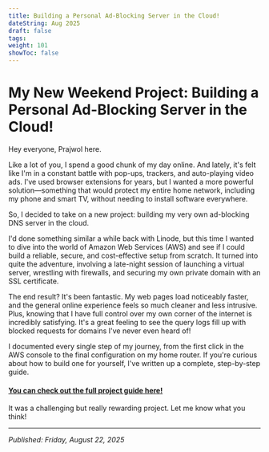 ```yaml
---
title: Building a Personal Ad-Blocking Server in the Cloud!
dateString: Aug 2025
draft: false
tags:
weight: 101
showToc: false
---
```


# My New Weekend Project: Building a Personal Ad-Blocking Server in the Cloud!

Hey everyone, Prajwol here.

Like a lot of you, I spend a good chunk of my day online. And lately, it's felt like I'm in a constant battle with pop-ups, trackers, and auto-playing video ads. I've used browser extensions for years, but I wanted a more powerful solution—something that would protect my entire home network, including my phone and smart TV, without needing to install software everywhere.

So, I decided to take on a new project: building my very own ad-blocking DNS server in the cloud.

I'd done something similar a while back with Linode, but this time I wanted to dive into the world of Amazon Web Services (AWS) and see if I could build a reliable, secure, and cost-effective setup from scratch. It turned into quite the adventure, involving a late-night session of launching a virtual server, wrestling with firewalls, and securing my own private domain with an SSL certificate.

The end result? It's been fantastic. My web pages load noticeably faster, and the general online experience feels so much cleaner and less intrusive. Plus, knowing that I have full control over my own corner of the internet is incredibly satisfying. It's a great feeling to see the query logs fill up with blocked requests for domains I've never even heard of!

I documented every single step of my journey, from the first click in the AWS console to the final configuration on my home router. If you're curious about how to build one for yourself, I've written up a complete, step-by-step guide.

#### [You can check out the full project guide here!](/projects/adguard-updated/)

It was a challenging but really rewarding project. Let me know what you think!

---
*Published: Friday, August 22, 2025*